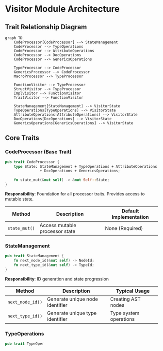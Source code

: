 # Visitor Module Architecture

## Trait Relationship Diagram

```mermaid
graph TD
    CodeProcessor[CodeProcessor] --> StateManagement
    CodeProcessor --> TypeOperations
    CodeProcessor --> AttributeOperations
    CodeProcessor --> DocOperations
    CodeProcessor --> GenericsOperations
    
    TypeProcessor --> CodeProcessor
    GenericsProcessor --> CodeProcessor
    MacroProcessor --> TypeProcessor
    
    FunctionVisitor --> TypeProcessor
    StructVisitor --> TypeProcessor
    ImplVisitor --> FunctionVisitor
    TraitVisitor --> FunctionVisitor
    
    StateManagement[StateManagement] --> VisitorState
    TypeOperations[TypeOperations] --> VisitorState
    AttributeOperations[AttributeOperations] --> VisitorState
    DocOperations[DocOperations] --> VisitorState
    GenericsOperations[GenericsOperations] --> VisitorState
```

## Core Traits

### CodeProcessor (Base Trait)
```rust
pub trait CodeProcessor {
    type State: StateManagement + TypeOperations + AttributeOperations 
                + DocOperations + GenericsOperations;
    
    fn state_mut(&mut self) -> &mut Self::State;
}
```
**Responsibility**: Foundation for all processor traits. Provides access to mutable state.

| Method          | Description                          | Default Implementation |
|-----------------|--------------------------------------|-------------------------|
| `state_mut()`   | Access mutable processor state      | None (Required)         |

### StateManagement
```rust
pub trait StateManagement {
    fn next_node_id(&mut self) -> NodeId;
    fn next_type_id(&mut self) -> TypeId;
}
```
**Responsibility**: ID generation and state progression

| Method          | Description                          | Typical Usage           |
|-----------------|--------------------------------------|-------------------------|
| `next_node_id()`| Generate unique node identifier      | Creating AST nodes      |
| `next_type_id()`| Generate unique type identifier      | Type system operations  |

### TypeOperations
```rust
pub trait TypeOper
